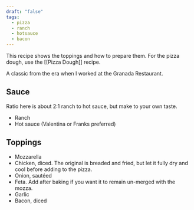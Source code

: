 ```yaml
---
draft: "false"
tags:
  - pizza
  - ranch
  - hotsauce
  - bacon
---
```

This recipe shows the toppings and how to prepare them.
For the pizza dough, use the [[Pizza Dough]] recipe.

A classic from the era when I worked at the Granada Restaurant.
## Sauce
Ratio here is about 2:1 ranch to hot sauce, but make to your own taste.
- Ranch
- Hot sauce (Valentina or Franks preferred)
## Toppings
- Mozzarella
- Chicken, diced. The original is breaded and fried, but let it fully dry and cool before adding to the pizza.
- Onion, sautéed
- Feta. Add after baking if you want it to remain un-merged with the mozza.
- Garlic
- Bacon, diced
